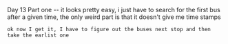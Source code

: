 Day 13
Part one --
    it looks pretty easy, i just have to search for the first bus after a given time, the only weird
    part is that it doesn't give me time stamps

    ok now I get it, I have to figure out the buses next stop and then take the earlist one